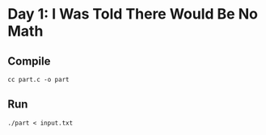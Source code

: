# Day 1: I Was Told There Would Be No Math

## Compile

```shell
cc part.c -o part
```

## Run

```shell
./part < input.txt
```
